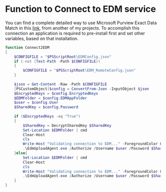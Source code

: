 # Function to Connect to EDM service

You can find a complete detailed way to use Microsoft Purview Exact Data Match in this [link](https://github.com/ProfKaz/EDM-Post-Tasks), from another of my projects.
To accomplish this connection an application is required to pre-install first and set other variables, based on that installation.

```powershell
function Connect2EDM
{
	$CONFIGFILE = "$PSScriptRoot\EDMConfig.json"
	if (-not (Test-Path -Path $CONFIGFILE))
	{
		$CONFIGFILE = "$PSScriptRoot\EDM_RemoteConfig.json"
	}
	
	$json = Get-Content -Raw -Path $CONFIGFILE
	[PSCustomObject]$config = ConvertFrom-Json -InputObject $json
	$EncryptedKeys = $config.EncryptedKeys
	$EDMFolder = $config.EDMAppFolder
	$user = $config.User
	$SharedKey = $config.Password
	
	if ($EncryptedKeys -eq "True")
	{
		$SharedKey = DecryptSharedKey $SharedKey
		Set-Location $EDMFolder | cmd
		Clear-Host
		cls
		Write-Host "Validating connection to EDM..." -ForegroundColor Green
		.\EdmUploadAgent.exe /Authorize /Username $user /Password $SharedKey 
	}else{
		Set-Location $EDMFolder | cmd
		Clear-Host
		cls
		Write-Host "Validating connection to EDM..." -ForegroundColor Green
		.\EdmUploadAgent.exe /Authorize /Username $user /Password $SharedKey
	}
}
```
<br><br>
